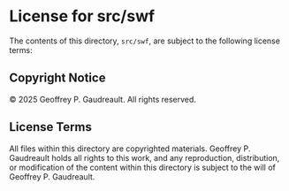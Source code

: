 # License for src/swf

The contents of this directory, `src/swf`, are subject to the following license terms:

## Copyright Notice

© 2025 Geoffrey P. Gaudreault. All rights reserved.

## License Terms

All files within this directory are copyrighted materials. Geoffrey P. Gaudreault holds all rights to this work, and any reproduction, distribution, or modification of the content within this directory is subject to the will of Geoffrey P. Gaudreault.
